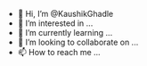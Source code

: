 - 👋 Hi, I’m @KaushikGhadle
- 👀 I’m interested in ...
- 🌱 I’m currently learning ...
- 💞️ I’m looking to collaborate on ...
- 📫 How to reach me ...

<!---
KaushikGhadle/KaushikGhadle is a ✨ special ✨ repository because its `README.md` (this file) appears on your GitHub profile.
You can click the Preview link to take a look at your changes.
--->
